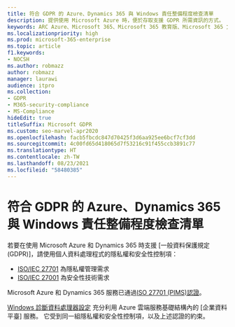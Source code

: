 ```yaml
---
title: 符合 GDPR 的 Azure、Dynamics 365 與 Windows 責任整備程度檢查清單
description: 提供使用 Microsoft Azure 時，便於存取支援 GDPR 所需資訊的方式。
keywords: ARC Azure、Microsoft 365、Microsoft 365 教育版、Microsoft 365 文件、GDPR
ms.localizationpriority: high
ms.prod: microsoft-365-enterprise
ms.topic: article
f1.keywords:
- NOCSH
ms.author: robmazz
author: robmazz
manager: laurawi
audience: itpro
ms.collection:
- GDPR
- M365-security-compliance
- MS-Compliance
hideEdit: true
titleSuffix: Microsoft GDPR
ms.custom: seo-marvel-apr2020
ms.openlocfilehash: facb5fbcdc847d70425f3d6aa925ee6bcf7cf3dd
ms.sourcegitcommit: 4c00fd65d418065d7f53216c91f455ccb3891c77
ms.translationtype: HT
ms.contentlocale: zh-TW
ms.lasthandoff: 08/23/2021
ms.locfileid: "58480385"
---
```

# <a name="azure-dynamics-365-and-windows-accountability-readiness-checklist-for-the-gdpr"></a>符合 GDPR 的 Azure、Dynamics 365 與 Windows 責任整備程度檢查清單

若要在使用 Microsoft Azure 和 Dynamics 365 時支援 [一般資料保護規定 (GDPR)]，請使用個人資料處理程式的隱私權和安全性控制項：

- [ISO/IEC 27701](https://www.iso.org/standard/71670.html) 為隱私權管理需求
- [ISO/IEC 27001](https://www.iso.org/standard/54534.html) 為安全性技術需求

Microsoft Azure 和 Dynamics 365 服務已通過[ISO 27701 (PIMS)](offering-iso-27701.md)[認證](https://servicetrust.microsoft.com/ViewPage/MSComplianceGuideV3?command=Download&downloadType=Document&downloadId=00af6c3e-7f3e-4e0d-8b0e-79f45ef2cef1&tab=7027ead0-3d6b-11e9-b9e1-290b1eb4cdeb&docTab=7027ead0-3d6b-11e9-b9e1-290b1eb4cdeb_ISO_Reports)。

[Windows 診斷資料處理器設定](/windows/privacy/configure-windows-diagnostic-data-in-your-organization) 充分利用 Azure 雲端服務基礎結構內的 [企業資料平臺] 服務。  它受到同一組隱私權和安全性控制項，以及上述認證的約束。
